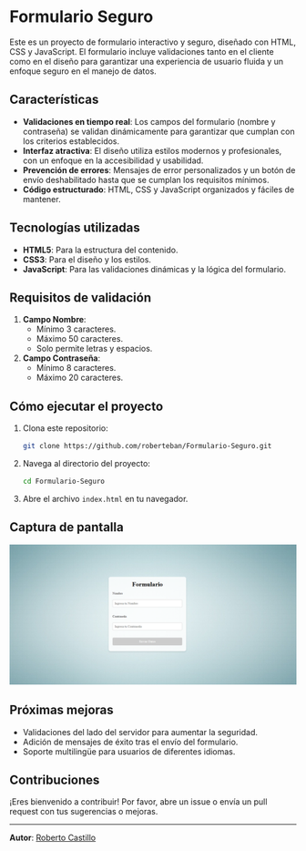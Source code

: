 
# Formulario Seguro

Este es un proyecto de formulario interactivo y seguro, diseñado con HTML, CSS y JavaScript. El formulario incluye validaciones tanto en el cliente como en el diseño para garantizar una experiencia de usuario fluida y un enfoque seguro en el manejo de datos.

## Características

- **Validaciones en tiempo real**: Los campos del formulario (nombre y contraseña) se validan dinámicamente para garantizar que cumplan con los criterios establecidos.
- **Interfaz atractiva**: El diseño utiliza estilos modernos y profesionales, con un enfoque en la accesibilidad y usabilidad.
- **Prevención de errores**: Mensajes de error personalizados y un botón de envío deshabilitado hasta que se cumplan los requisitos mínimos.
- **Código estructurado**: HTML, CSS y JavaScript organizados y fáciles de mantener.

## Tecnologías utilizadas

- **HTML5**: Para la estructura del contenido.
- **CSS3**: Para el diseño y los estilos.
- **JavaScript**: Para las validaciones dinámicas y la lógica del formulario.

## Requisitos de validación

1. **Campo Nombre**:
   - Mínimo 3 caracteres.
   - Máximo 50 caracteres.
   - Solo permite letras y espacios.
2. **Campo Contraseña**:
   - Mínimo 8 caracteres.
   - Máximo 20 caracteres.

## Cómo ejecutar el proyecto

1. Clona este repositorio:
   ```bash
   git clone https://github.com/roberteban/Formulario-Seguro.git
   ```
2. Navega al directorio del proyecto:
   ```bash
   cd Formulario-Seguro
   ```
3. Abre el archivo `index.html` en tu navegador.

## Captura de pantalla

![Formulario Seguro](img/Captura%20de%20pantalla.png)

## Próximas mejoras

- Validaciones del lado del servidor para aumentar la seguridad.
- Adición de mensajes de éxito tras el envío del formulario.
- Soporte multilingüe para usuarios de diferentes idiomas.

## Contribuciones

¡Eres bienvenido a contribuir! Por favor, abre un issue o envía un pull request con tus sugerencias o mejoras.

---

**Autor**: [Roberto Castillo](https://github.com/roberteban)  
